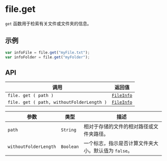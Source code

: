 # file.get

`get` 函数用于检索有关文件或文件夹的信息。

## 示例

```javascript
var infoFile = file.get("myFile.txt");
var infoFolder = file.get("myFolder");
```

## API

| 调用 | 返回值 |
|---|---|
| `file. get ( path )` | [`FileInfo`](file.FileInfo.md) |
| `file. get ( path, withoutFolderLength )` | [`FileInfo`](file.FileInfo.md) |

| 参数 | 类型 | 描述 |
|---|---|---|
| `path` | `String` | 相对于存储的文件的相对路径或文件夹路径。 |
| `withoutFolderLength` | `Boolean` | 一个标志，指示是否计算文件夹大小。默认值为 `false`。 |